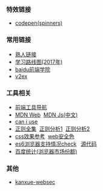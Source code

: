 ### 特效链接
* [codepen(spinners)](https://codepen.io/collection/HtAne/2/)

### 常用链接
* [熟人链接](link/they.md)
* [学习路线图(2017年)](http://www.aseoe.com/special/webroadmap/)
* [baidu前端学院](http://ife.baidu.com/course/all)
* [v2ex](http://www.v2ex.com/)

### 工具相关
* [前端工具导航](http://fe.congm.in/)
* [MDN Web](https://developer.mozilla.org/zh-CN/docs/Web)&nbsp;
  [MDN Js(中文)](https://developer.mozilla.org/zh-CN/docs/Web/JavaScript)
* [can i use](https://caniuse.com/#)
* [正则全集](http://tool.oschina.net/uploads/apidocs/jquery/regexp.html)&nbsp; 
  [正则分析1](https://regexper.com/)&nbsp; 
  [正则分析2](https://regexr.com/)
* [css效果参考](https://cssreference.io/)&nbsp;
  [web安全色](http://www.bootcss.com/p/websafecolors/)
* [es6浏览器支持情况check](http://ruanyf.github.io/es-checker/index.cn.html)  &nbsp; [源代码](http://www.ruanyifeng.com/blog/2015/06/es-checker.html)
* [百度统计(浏览器市场份额)](https://tongji.baidu.com/data/browser)

### 其他
* [kanxue-websec](https://www.kanxue.com/book-6.htm)


